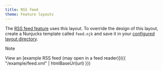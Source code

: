 ```yaml
---
title: RSS feed
theme: Feature layouts
---
```


The [RSS feed feature](/features/feed) uses this layout. To override the design of this layout, create a Nunjucks template called `feed.njk` and save it in your [configured layout directory](https://www.11ty.dev/docs/config/#directory-for-layouts-optional).

> [!NOTE]
> View an [example RSS feed (may open in a feed reader)]({{ "/example/feed.xml" | htmlBaseUrl(url) }})
